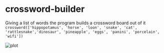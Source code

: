 # crossword-builder
Giving a list of words the program builds a crossword board out of it
```crossword(['hippopotamus', 'horse', 'loon', 'snake', 'cat', 'rattlesnake','dinosaur', 'pineapple', 'eggs', 'panini', 'porcelain', 'wifi'])```

![plot](crosswordOutput.png)
